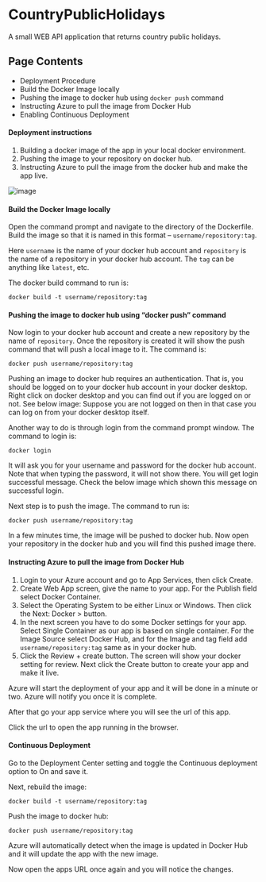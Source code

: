 # CountryPublicHolidays

A small WEB API application that returns country public holidays.

## Page Contents
- Deployment Procedure
- Build the Docker Image locally
- Pushing the image to docker hub using ```docker push``` command
- Instructing Azure to pull the image from Docker Hub
- Enabling Continuous Deployment 

#### Deployment instructions

1. Building a docker image of the app in your local docker environment.
2. Pushing the image to your repository on docker hub.
3. Instructing Azure to pull the image from the docker hub and make the app live.

![image](https://user-images.githubusercontent.com/46068169/172868857-921e16c8-e83f-4f54-9a08-2f97f437ad49.png)

#### Build the Docker Image locally

Open the command prompt and navigate to the directory of the Dockerfile. Build the image so that it is named in this format – ```username/repository:tag```.

Here ```username``` is the name of your docker hub account and ```repository``` is the name of a repository in your docker hub account. The ```tag``` can be anything like ```latest```, etc.

The docker build command to run is:

```docker build -t username/repository:tag```

#### Pushing the image to docker hub using “docker push” command

Now login to your docker hub account and create a new repository by the name of ```repository```. Once the repository is created it will show the push command that will push a local image to it. 
The command is:
	
```docker push username/repository:tag```

Pushing an image to docker hub requires an authentication. That is, you should be logged on to your docker hub account in your docker desktop. Right click on docker desktop and you can find out if you are logged on or not. See below image:
Suppose you are not logged on then in that case you can log on from your docker desktop itself.

Another way to do is through login from the command prompt window. The command to login is:

```docker login```

It will ask you for your username and password for the docker hub account. Note that when typing the password, it will not show there. You will get login successful message. Check the below image which shown this message on successful login.

Next step is to push the image. The command to run is:

```docker push username/repository:tag```

In a few minutes time, the image will be pushed to docker hub. Now open your repository in the docker hub and you will find this pushed image there.

#### Instructing Azure to pull the image from Docker Hub

1. Login to your Azure account and go to App Services, then click Create.
2. Create Web App screen, give the name to your app. For the Publish field select Docker Container.
3. Select the Operating System to be either Linux or Windows. Then click the Next: Docker > button.
4. In the next screen you have to do some Docker settings for your app. Select Single Container as our app is based on single container. For the Image Source select Docker Hub, and for the Image and tag field add ```username/repository:tag``` same as in your docker hub.
5. Click the Review + create button. The screen will show your docker setting for review. Next click the Create button to create your app and make it live.

Azure will start the deployment of your app and it will be done in a minute or two. Azure will notify you once it is complete.

After that go your app service where you will see the url of this app.

Click the url to open the app running in the browser.

#### Continuous Deployment

Go to the Deployment Center setting and toggle the Continuous deployment option to On and save it.

Next, rebuild the image:

```docker build -t username/repository:tag```

Push the image to docker hub:
	
```docker push username/repository:tag```

Azure will automatically detect when the image is updated in Docker Hub and it will update the app with the new image.

Now open the apps URL once again and you will notice the changes.


